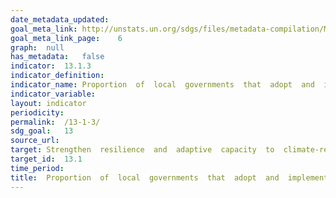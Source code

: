 ```yaml
---	
date_metadata_updated:	
goal_meta_link:	http://unstats.un.org/sdgs/files/metadata-compilation/Metadata-Goal-13.pdf
goal_meta_link_page:	6
graph:	null
has_metadata:	false
indicator:	13.1.3
indicator_definition:	
indicator_name:	Proportion  of  local  governments  that  adopt  and  implement  local  disaster  risk  reduction  strategies  in  line  with  national  disaster  risk  reduction  strategies
indicator_variable:	
layout:	indicator
periodicity:	
permalink:	/13-1-3/
sdg_goal:	13
source_url:	
target:	Strengthen  resilience  and  adaptive  capacity  to  climate-related  hazards  and  natural  disasters  in  all  countries.
target_id:	13.1
time_period:	
title:	Proportion  of  local  governments  that  adopt  and  implement  local  disaster  risk  reduction  strategies  in  line  with  national  disaster  risk  reduction  strategies
---	
```

